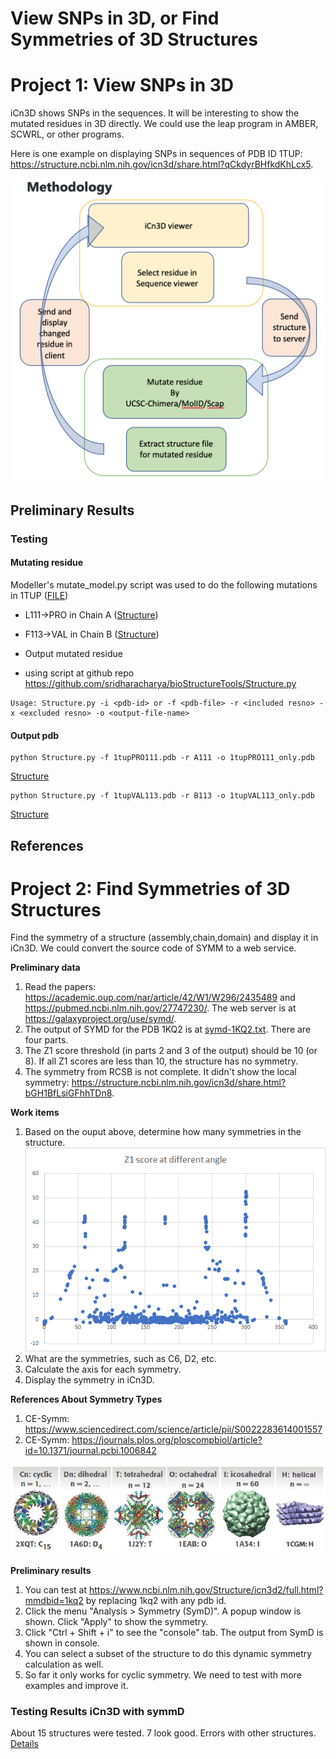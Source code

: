 # View SNPs in 3D, or Find Symmetries of 3D Structures

# Project 1: View SNPs in 3D
iCn3D shows SNPs in the sequences. It will be interesting to show the mutated residues in 3D directly. We could use the leap program in AMBER, SCWRL, or other programs.

Here is one example on displaying SNPs in sequences of PDB ID 1TUP: https://structure.ncbi.nlm.nih.gov/icn3d/share.html?qCkdyrBHfkdKhLcx5. 

![Methodology](project1/flowchart.png)

## Preliminary Results

### Testing 

#### Mutating residue
Modeller's mutate\_model.py script was used to do the following mutations in 1TUP ([FILE](project1/pdb1tup.ent))
- L111-\>PRO in Chain A ([Structure](project1/1tupPRO111.pdb))
- F113-\>VAL in Chain B ([Structure](project1/1tupVAL113.pdb))

- Output mutated residue
- using script at github repo https://github.com/sridharacharya/bioStructureTools/Structure.py
```
Usage: Structure.py -i <pdb-id> or -f <pdb-file> -r <included resno> -x <excluded resno> -o <output-file-name>
```

#### Output pdb
```
python Structure.py -f 1tupPRO111.pdb -r A111 -o 1tupPRO111_only.pdb 
```
[Structure](project1/1tupPRO111_only.pdb)
```
python Structure.py -f 1tupVAL113.pdb -r B113 -o 1tupVAL113_only.pdb 
```
[Structure](project1/1tupVAL113_only.pdb)


## References

# Project 2: Find Symmetries of 3D Structures
Find the symmetry of a structure (assembly,chain,domain) and display it in iCn3D. We could convert the source code of SYMM to a web service.

<b>Preliminary data</b>
1. Read the papers: https://academic.oup.com/nar/article/42/W1/W296/2435489 and https://pubmed.ncbi.nlm.nih.gov/27747230/. The web server is at https://galaxyproject.org/use/symd/.
2. The output of SYMD for the PDB 1KQ2 is at [symd-1KQ2.txt](https://github.com/STRIDES-Codes/Find-Symmetries-of-3D-Structures/blob/main/symd-1KQ2.txt). There are four parts. 
3. The Z1 score threshold (in parts 2 and 3 of the output) should be 10 (or 8). If all Z1 scores are less than 10, the structure has no symmetry.
4. The symmetry from RCSB is not complete. It didn't show the local symmetry: https://structure.ncbi.nlm.nih.gov/icn3d/share.html?bGH1BfLsiGFhhTDn8.

<b>Work items</b>
1. Based on the ouput above, determine how many symmetries in the structure.
![Z1 scores](https://github.com/STRIDES-Codes/Find-Symmetries-of-3D-Structures/blob/main/z1score_angle.png?raw=true)
2. What are the symmetries, such as C6, D2, etc.
3. Calculate the axis for each symmetry.
4. Display the symmetry in iCn3D.

<b>References About Symmetry Types</b>
1. CE-Symm: https://www.sciencedirect.com/science/article/pii/S0022283614001557
2. CE-Symm: https://journals.plos.org/ploscompbiol/article?id=10.1371/journal.pcbi.1006842

![Symmetry Types](https://github.com/STRIDES-Codes/Find-Symmetries-of-3D-Structures/blob/main/symmetriescategory-horizontal.jpg?raw=true)

<b>Preliminary results</b>
1. You can test at https://www.ncbi.nlm.nih.gov/Structure/icn3d2/full.html?mmdbid=1kq2 by replacing 1kq2 with any pdb id. 
2. Click the menu "Analysis > Symmetry (SymD)". A popup window is shown. Click "Apply" to show the symmetry.
3. Click "Ctrl + Shift + i" to see the "console" tab. The output from SymD is shown in console.
4. You can select a subset of the structure to do this dynamic symmetry calculation as well.
5. So far it only works for cyclic symmetry. We need to test with more examples and improve it.

### Testing Results iCn3D with symmD
About 15 structures were tested. 7 look good. Errors with other structures.
[Details](project2/icn3d.symm.tests.pdf)


